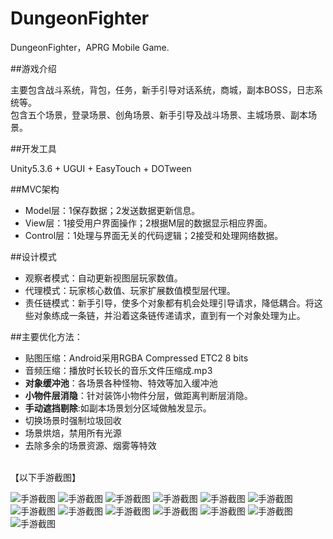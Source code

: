 # DungeonFighter
DungeonFighter，APRG Mobile Game.<br>


##游戏介绍

主要包含战斗系统，背包，任务，新手引导对话系统，商城，副本BOSS，日志系统等。<br>
包含五个场景，登录场景、创角场景、新手引导及战斗场景、主城场景、副本场景。


##开发工具

Unity5.3.6 + UGUI + EasyTouch + DOTween


##MVC架构

- Model层：1保存数据；2发送数据更新信息。
- View层：1接受用户界面操作；2根据M层的数据显示相应界面。
- Control层：1处理与界面无关的代码逻辑；2接受和处理网络数据。


##设计模式

- 观察者模式：自动更新视图层玩家数值。
- 代理模式：玩家核心数值、玩家扩展数值模型层代理。
- 责任链模式：新手引导，使多个对象都有机会处理引导请求，降低耦合。将这些对象练成一条链，并沿着这条链传递请求，直到有一个对象处理为止。


##主要优化方法：

- 贴图压缩：Android采用RGBA Compressed ETC2 8 bits
- 音频压缩：播放时长较长的音乐文件压缩成.mp3
- **对象缓冲池**：各场景各种怪物、特效等加入缓冲池
- **小物件层消隐**：针对装饰小物件分层，做距离判断层消隐。
- **手动遮挡剔除**:如副本场景划分区域做触发显示。
- 切换场景时强制垃圾回收
- 场景烘焙，禁用所有光源
- 去除多余的场景资源、烟雾等特效

<br>
【以下手游截图】

![手游截图](https://github.com/LetitiaChan/DungeonFighter/blob/master/ReadMeFolder/S80408-01.jpg "手游截图")
![手游截图](https://github.com/LetitiaChan/DungeonFighter/blob/master/ReadMeFolder/S80408-02.jpg "手游截图")
![手游截图](https://github.com/LetitiaChan/DungeonFighter/blob/master/ReadMeFolder/S80408-03.jpg "手游截图")
![手游截图](https://github.com/LetitiaChan/DungeonFighter/blob/master/ReadMeFolder/S80408-04.jpg "手游截图")
![手游截图](https://github.com/LetitiaChan/DungeonFighter/blob/master/ReadMeFolder/S80408-05.jpg "手游截图")
![手游截图](https://github.com/LetitiaChan/DungeonFighter/blob/master/ReadMeFolder/S80408-06.jpg "手游截图")
![手游截图](https://github.com/LetitiaChan/DungeonFighter/blob/master/ReadMeFolder/S80408-07.jpg "手游截图")
![手游截图](https://github.com/LetitiaChan/DungeonFighter/blob/master/ReadMeFolder/S80408-08.jpg "手游截图")
![手游截图](https://github.com/LetitiaChan/DungeonFighter/blob/master/ReadMeFolder/S80408-09.jpg "手游截图")
![手游截图](https://github.com/LetitiaChan/DungeonFighter/blob/master/ReadMeFolder/S80408-10.jpg "手游截图")
![手游截图](https://github.com/LetitiaChan/DungeonFighter/blob/master/ReadMeFolder/S80408-11.jpg "手游截图")
![手游截图](https://github.com/LetitiaChan/DungeonFighter/blob/master/ReadMeFolder/S80408-12.jpg "手游截图")
![手游截图](https://github.com/LetitiaChan/DungeonFighter/blob/master/ReadMeFolder/S80408-13.jpg "手游截图")